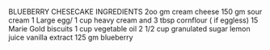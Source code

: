 BLUEBERRY CHESECAKE INGREDIENTS
2oo gm cream cheese
150 gm sour cream 
1 Large egg/ 1 cup heavy cream and 3 tbsp cornflour ( if eggless) 
15 Marie Gold biscuits 
1 cup vegetable oil 
2 1/2 cup granulated sugar 
lemon juice 
vanilla extract 
125 gm blueberry